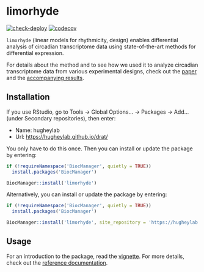 # limorhyde

[![check-deploy](https://github.com/hugheylab/limorhyde/workflows/check-deploy/badge.svg)](https://github.com/hugheylab/limorhyde/actions)
[![codecov](https://codecov.io/gh/hugheylab/limorhyde/branch/master/graph/badge.svg)](https://codecov.io/gh/hugheylab/limorhyde)

`limorhyde` (linear models for rhythmicity, design) enables differential analysis of circadian transcriptome data using state-of-the-art methods for differential expression.

For details about the method and to see how we used it to analyze circadian transcriptome data from various experimental designs, check out the [paper](https://doi.org/10.1177/0748730418813785) and the [accompanying results](https://doi.org/10.6084/m9.figshare.5945569).

## Installation

If you use RStudio, go to Tools -> Global Options... -> Packages -> Add... (under Secondary repositories), then enter:

- Name: hugheylab
- Url: https://hugheylab.github.io/drat/

You only have to do this once. Then you can install or update the package by entering:

```R
if (!requireNamespace('BiocManager', quietly = TRUE))
  install.packages('BiocManager')

BiocManager::install('limorhyde')
```

Alternatively, you can install or update the package by entering:

```R
if (!requireNamespace('BiocManager', quietly = TRUE))
  install.packages('BiocManager')

BiocManager::install('limorhyde', site_repository = 'https://hugheylab.github.io/drat/')
```

## Usage

For an introduction to the package, read the [vignette](https://limorhyde.hugheylab.org/articles/introduction.html). For more details, check out the [reference documentation](https://limorhyde.hugheylab.org/reference/index.html).
